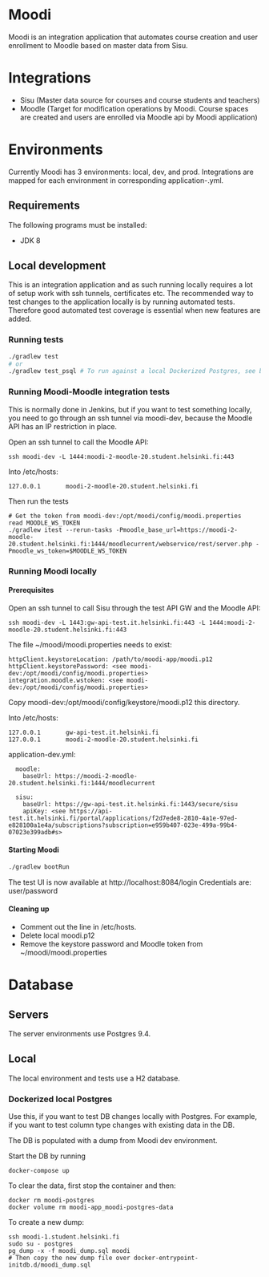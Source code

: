 Moodi
================

Moodi is an integration application that automates course creation and user enrollment to Moodle based on master data from Sisu.

Integrations
================

- Sisu (Master data source for courses and course students and teachers)
- Moodle (Target for modification operations by Moodi. Course spaces are created and users are 
enrolled via Moodle api by Moodi application)

Environments
================

Currently Moodi has 3 environments: local, dev, and prod. Integrations are mapped for each environment in corresponding application-<env>.yml. 

Requirements
---------------

The following programs must be installed:
- JDK 8

Local development
---------------

This is an integration application and as such running locally requires a lot of setup work with ssh tunnels, certificates etc. The 
recommended way to test changes to the application locally is by running automated tests. Therefore good automated test coverage is essential
when new features are added.

### Running tests
```sh
./gradlew test
# or
./gradlew test_psql # To run against a local Dockerized Postgres, see below.
```

### Running Moodi-Moodle integration tests
This is normally done in Jenkins, but if you want to test something locally, you need to go through 
an ssh tunnel via moodi-dev, because the Moodle API has an IP restriction in place.

Open an ssh tunnel to call the Moodle API:
```
ssh moodi-dev -L 1444:moodi-2-moodle-20.student.helsinki.fi:443
```
Into /etc/hosts:
```
127.0.0.1       moodi-2-moodle-20.student.helsinki.fi 
```

Then run the tests
```
# Get the token from moodi-dev:/opt/moodi/config/moodi.properties
read MOODLE_WS_TOKEN 
./gradlew itest --rerun-tasks -Pmoodle_base_url=https://moodi-2-moodle-20.student.helsinki.fi:1444/moodlecurrent/webservice/rest/server.php -Pmoodle_ws_token=$MOODLE_WS_TOKEN   
```

### Running Moodi locally
#### Prerequisites
Open an ssh tunnel to call Sisu through the test API GW and the Moodle API:
```
ssh moodi-dev -L 1443:gw-api-test.it.helsinki.fi:443 -L 1444:moodi-2-moodle-20.student.helsinki.fi:443
```

The file ~/moodi/moodi.properties needs to exist:
```
httpClient.keystoreLocation: /path/to/moodi-app/moodi.p12
httpClient.keystorePassword: <see moodi-dev:/opt/moodi/config/moodi.properties>
integration.moodle.wstoken: <see moodi-dev:/opt/moodi/config/moodi.properties>
```
Copy moodi-dev:/opt/moodi/config/keystore/moodi.p12 this directory.

Into /etc/hosts: 
```
127.0.0.1       gw-api-test.it.helsinki.fi   
127.0.0.1       moodi-2-moodle-20.student.helsinki.fi 
```

application-dev.yml:
```
  moodle:
    baseUrl: https://moodi-2-moodle-20.student.helsinki.fi:1444/moodlecurrent

  sisu:
    baseUrl: https://gw-api-test.it.helsinki.fi:1443/secure/sisu
    apiKey: <see https://api-test.it.helsinki.fi/portal/applications/f2d7ede8-2810-4a1e-97ed-e828100a1e4a/subscriptions?subscription=e959b407-023e-499a-99b4-07023e399adb#s>
```

#### Starting Moodi
```sh
./gradlew bootRun
```
The test UI is now available at http://localhost:8084/login
Credentials are: user/password

#### Cleaning up
- Comment out the line in /etc/hosts.
- Delete local moodi.p12
- Remove the keystore password and Moodle token from ~/moodi/moodi.properties

# Database

## Servers
The server environments use Postgres 9.4.

## Local
The local environment and tests use a H2 database. 

### Dockerized local Postgres

Use this, if you want to test DB changes locally with Postgres. For example, if you want to test column type changes with existing 
data in the DB.

The DB is populated with a dump from Moodi dev environment.

Start the DB by running 
```
docker-compose up
```

To clear the data, first stop the container and then:
```
docker rm moodi-postgres
docker volume rm moodi-app_moodi-postgres-data 
```
To create a new dump:

```
ssh moodi-1.student.helsinki.fi
sudo su - postgres
pg_dump -x -f moodi_dump.sql moodi
# Then copy the new dump file over docker-entrypoint-initdb.d/moodi_dump.sql
```
